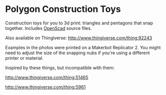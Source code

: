 Polygon Construction Toys
=========================

Construction toys for you to 3d print: triangles and pentagons that snap together.  Includes [OpenScad](http://www.openscad.org/) source files.

Also available on Thingiverse: http://www.thingiverse.com/thing:92243

Examples in the photos were printed on a Makerbot Replicator 2. You might need to adjust the size of the snapping nubs if you're using a different printer or material.

Inspired by these things, but incompatible with them: 

http://www.thingiverse.com/thing:51465 

http://www.thingiverse.com/thing:5961

